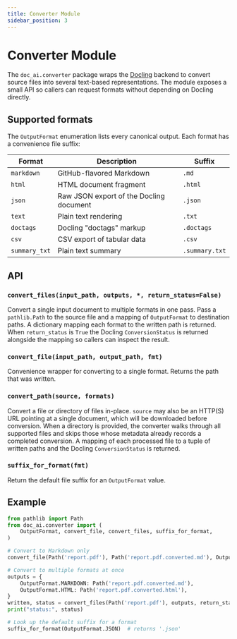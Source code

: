 ```yaml
---
title: Converter Module
sidebar_position: 3
---
```


# Converter Module

The `doc_ai.converter` package wraps the
[Docling](https://github.com/docling/docling) backend to convert source
files into several text-based representations.  The module exposes a small
API so callers can request formats without depending on Docling directly.

## Supported formats

The `OutputFormat` enumeration lists every canonical output.  Each format
has a convenience file suffix:

| Format | Description | Suffix |
| ------ | ----------- | ------ |
| `markdown` | GitHub-flavored Markdown | `.md` |
| `html` | HTML document fragment | `.html` |
| `json` | Raw JSON export of the Docling document | `.json` |
| `text` | Plain text rendering | `.txt` |
| `doctags` | Docling "doctags" markup | `.doctags` |
| `csv` | CSV export of tabular data | `.csv` |
| `summary_txt` | Plain text summary | `.summary.txt` |

## API

### `convert_files(input_path, outputs, *, return_status=False)`
Convert a single input document to multiple formats in one pass.  Pass a
`pathlib.Path` to the source file and a mapping of `OutputFormat` to
destination paths.  A dictionary mapping each format to the written path is
returned.  When ``return_status`` is ``True`` the Docling ``ConversionStatus``
is returned alongside the mapping so callers can inspect the result.

### `convert_file(input_path, output_path, fmt)`
Convenience wrapper for converting to a single format.  Returns the path
that was written.

### `convert_path(source, formats)`
Convert a file or directory of files in-place. ``source`` may also be an
HTTP(S) URL pointing at a single document, which will be downloaded before
conversion. When a directory is provided, the converter walks through all
supported files and skips those whose metadata already records a completed
conversion. A mapping of each processed file to a tuple of written paths and
the Docling ``ConversionStatus`` is returned.

### `suffix_for_format(fmt)`
Return the default file suffix for an `OutputFormat` value.

## Example

```python
from pathlib import Path
from doc_ai.converter import (
    OutputFormat, convert_file, convert_files, suffix_for_format,
)

# Convert to Markdown only
convert_file(Path('report.pdf'), Path('report.pdf.converted.md'), OutputFormat.MARKDOWN)

# Convert to multiple formats at once
outputs = {
    OutputFormat.MARKDOWN: Path('report.pdf.converted.md'),
    OutputFormat.HTML: Path('report.pdf.converted.html'),
}
written, status = convert_files(Path('report.pdf'), outputs, return_status=True)
print("status:", status)

# Look up the default suffix for a format
suffix_for_format(OutputFormat.JSON)  # returns '.json'
```
